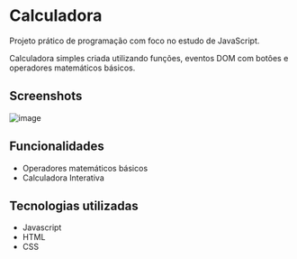 # Calculadora

Projeto prático de programação com foco no estudo de JavaScript.

Calculadora simples criada utilizando funções, eventos DOM com botôes e operadores matemáticos básicos.


## Screenshots

![image](https://github.com/davidmello04/calculadora/assets/102268159/4d2dec97-dc15-4bad-820b-3a926395f2a0)


## Funcionalidades

- Operadores matemáticos básicos 
- Calculadora Interativa


## Tecnologias utilizadas

* Javascript
* HTML
* CSS
